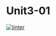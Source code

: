 # Unit3-01
[![linter](https://github.com/Samantha-Nguyen/Unit3-01/workflows/linter/badge.svg)](https://github.com/marketplace/actions/super-linter)
